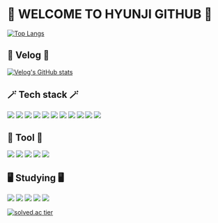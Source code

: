 # 🍒 WELCOME TO HYUNJI GITHUB 🍒

[![Top Langs](https://github-readme-stats.vercel.app/api/top-langs/?username=hyunjihub&layout=compact)](https://github.com/hyunjihub/github-readme-stats)

## 📗 Velog 📗
[![Velog's GitHub stats](https://velog-readme-stats.vercel.app/api/badge?name=syub98774)](https://velog.io/@syub98774)

## 🪄 Tech stack 🪄
![](https://img.shields.io/badge/C-A8B9CC?style=flat&logo=C&logoColor=white)
![](https://img.shields.io/badge/Java-3766AB?style=flat&logo=Java&logoColor=white)
![](https://img.shields.io/badge/python-3776AB?style=flat&logo=python&logoColor=white)
![](https://img.shields.io/badge/React-61DAFB?style=flat&logo=React&logoColor=white)
![](https://img.shields.io/badge/javascript-F7DF1E?style=flat&logo=javascript&logoColor=white)
![](https://img.shields.io/badge/HTML5-E34F26?style=flat&logo=html5&logoColor=white)
![](https://img.shields.io/badge/CSS3-1572B6?style=flat&logo=css3&logoColor=white)
![](https://img.shields.io/badge/styledcomponents-DB7093?style=flat&logo=styledcomponents&logoColor=white)
![](https://img.shields.io/badge/Reactrouter-CA4245?style=flat&logo=reactrouter&logoColor=white)
![](https://img.shields.io/badge/OpenCV-5C3EE8?style=flat&logo=opencv&logoColor=white)
![](https://img.shields.io/badge/axios-5A29E4?style=flat&logo=axios&logoColor=white)

## 🔧 Tool 🔧
![](https://img.shields.io/badge/Git-F05032?style=flat&logo=git&logoColor=white)
![](https://img.shields.io/badge/Github-181717?style=flat&logo=github&logoColor=white)
![](https://img.shields.io/badge/VScode-007ACC?style=flat&logo=visualstudiocode&logoColor=white)
![](https://img.shields.io/badge/eclipse-2C2255?style=flat&logo=eclipseide&logoColor=white)
![](https://img.shields.io/badge/postman-FF6C37?style=flat&logo=postman&logoColor=white)

## 🖥️ Studying 🖥️
![](https://img.shields.io/badge/Figma-F24E1E?style=flat&logo=figma&logoColor=white)
![](https://img.shields.io/badge/Bootstrap-7952B3?style=flat&logo=bootstrap&logoColor=white)
![](https://img.shields.io/badge/TailwindCSS-06B6D4?style=flat&logo=tailwindcss&logoColor=white)
![](https://img.shields.io/badge/Reactquery-FF4154?style=flat&logo=reactquery&logoColor=white)
![](https://img.shields.io/badge/Redux-764ABC?style=flat&logo=redux&logoColor=white)

[![solved.ac tier](http://mazassumnida.wtf/api/generate_badge?boj=syub98774)](https://solved.ac/syub98774)
